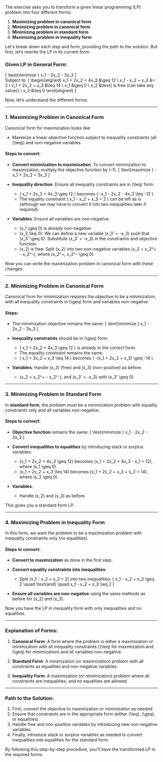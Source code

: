 The exercise asks you to transform a given linear programming (LP) problem into four different forms:

1. **Maximizing problem in canonical form**
2. **Minimizing problem in canonical form**
3. **Minimizing problem in standard form**
4. **Maximizing problem in inequality form**

Let's break down each step and form, providing the path to the solution. But first, let’s rewrite the LP in its current form:

### Given LP in General Form:
\[
\text{minimize } x_1 - 2x_2 - 3x_3
\]  
Subject to:
\[
\begin{aligned}
x_1 + 2x_2 + 4x_3 &\geq 12 \\
x_1 - x_2 + x_3 &= 2 \\
x_1 + 2x_2 + x_3 &\leq 14 \\
x_1 &\geq 0 \\
x_2 &\text{ is free (can take any value)} \\
x_3 &\leq 0
\end{aligned}
\]

Now, let’s understand the different forms:

---

### 1. **Maximizing Problem in Canonical Form**

Canonical form for maximization looks like:
- Maximize a linear objective function subject to inequality constraints (all \(\leq\)) and non-negative variables.

#### Steps to convert:
- **Convert minimization to maximization**: To convert minimization to maximization, multiply the objective function by \(-1\).
  \[
  \text{maximize } -x_1 + 2x_2 + 3x_3
  \]

- **Inequality direction**: Ensure all inequality constraints are in \(\leq\) form.
    - \( x_1 + 2x_2 + 4x_3 \geq 12 \) becomes \( -x_1 - 2x_2 - 4x_3 \leq -12 \).
    - The equality constraint \( x_1 - x_2 + x_3 = 2 \) can be left as is (although we may have to convert it into two inequalities later if required).

- **Variables**: Ensure all variables are non-negative.
    - \(x_1 \geq 0\) is already non-negative.
    - \(x_3 \leq 0\): We can define a new variable \(x_3' = -x_3\) such that \(x_3' \geq 0\). Substitute \(x_3' = -x_3\) in the constraints and objective function.
    - \(x_2\) is free: Split \(x_2\) into two non-negative variables \(x_2 = x_2^+ - x_2^-\), where \(x_2^+, x_2^- \geq 0\).

Now you can write the maximization problem in canonical form with these changes.

---

### 2. **Minimizing Problem in Canonical Form**

Canonical form for minimization requires the objective to be a minimization, with all inequality constraints in \(\geq\) form and variables non-negative.

#### Steps:
- The minimization objective remains the same: 
  \[
  \text{minimize } x_1 - 2x_2 - 3x_3
  \]

- **Inequality constraints** should be in \(\geq\) form.
    - \( x_1 + 2x_2 + 4x_3 \geq 12 \) is already in the correct form.
    - The equality constraint remains the same.
    - \( x_1 + 2x_2 + x_3 \leq 14 \) becomes \( -(x_1 + 2x_2 + x_3) \geq -14 \).

- **Variables**: Handle \(x_2\) (free) and \(x_3\) (non-positive) as before.
    - \(x_2 = x_2^+ - x_2^-\), and \(x_3' = -x_3\) with \(x_3' \geq 0\).

---

### 3. **Minimizing Problem in Standard Form**

In **standard form**, the problem must be a minimization problem with equality constraints only and all variables non-negative.

#### Steps to convert:
- **Objective function** remains the same: 
  \[
  \text{minimize } x_1 - 2x_2 - 3x_3
  \]

- **Convert inequalities to equalities** by introducing slack or surplus variables:
    - \(x_1 + 2x_2 + 4x_3 \geq 12\) becomes \(x_1 + 2x_2 + 4x_3 - s_1 = 12\), where \(s_1 \geq 0\).
    - \(x_1 + 2x_2 + x_3 \leq 14\) becomes \(x_1 + 2x_2 + x_3 + s_2 = 14\), where \(s_2 \geq 0\).

- **Variables**: 
    - Handle \(x_2\) and \(x_3\) as before.

This gives you a standard form LP.

---

### 4. **Maximizing Problem in Inequality Form**

In this form, we want the problem to be a maximization problem with inequality constraints only (no equalities).

#### Steps to convert:
- **Convert to maximization** as done in the first step.

- **Convert equality constraints into inequalities**:
    - Split \(x_1 - x_2 + x_3 = 2\) into two inequalities:
      \[
      x_1 - x_2 + x_3 \geq 2 \quad \text{and} \quad x_1 - x_2 + x_3 \leq 2
      \]

- **Ensure all variables are non-negative** using the same methods as before for \(x_2\) and \(x_3\).

Now you have the LP in inequality form with only inequalities and no equalities.

---

### Explanation of Forms:
1. **Canonical Form**: A form where the problem is either a maximization or minimization with all inequality constraints (\(\leq\) for maximization and \(\geq\) for minimization) and all variables non-negative.
   
2. **Standard Form**: A minimization (or maximization) problem with all constraints as equalities and non-negative variables.

3. **Inequality Form**: A maximization (or minimization) problem where all constraints are inequalities, and no equalities are allowed.

---

### Path to the Solution:
1. First, convert the objective to maximization or minimization as needed.
2. Ensure that constraints are in the appropriate form (either \(\leq\), \(\geq\), or equalities).
3. Handle free and non-positive variables by introducing new non-negative variables.
4. Finally, introduce slack or surplus variables as needed to convert inequalities into equalities for the standard form.

By following this step-by-step procedure, you'll have the transformed LP in the required forms.